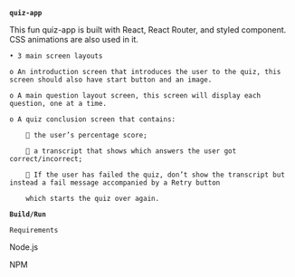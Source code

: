 **`quiz-app`**

This fun quiz-app is built with React, React Router, and styled component. CSS animations are also used in it.

`• 3 main screen layouts`

	o An introduction screen that introduces the user to the quiz, this screen should also have start button and an image.

	o A main question layout screen, this screen will display each question, one at a time.

	o A quiz conclusion screen that contains:

		 the user’s percentage score;

		 a transcript that shows which answers the user got correct/incorrect;

		 If the user has failed the quiz, don’t show the transcript but instead a fail message accompanied by a Retry button
		
		which starts the quiz over again.



**`Build/Run`**

`Requirements`

Node.js

NPM 
